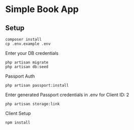 # Simple Book App

## Setup

~~~
composer install
cp .env.example .env
~~~

Enter your DB credentials
~~~
php artisan migrate
php artisan db:seed
~~~

Passport Auth 
~~~
php artisan passport:install
~~~
Enter generated Passport credentials in .env for Client ID: 2 


~~~
php artisan storage:link
~~~

Client Setup 
~~~
npm install
~~~

